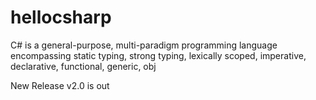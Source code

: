 # hellocsharp

C# is a general-purpose, multi-paradigm programming language encompassing static typing, strong typing, lexically scoped, imperative, declarative, functional, generic, obj

New Release v2.0 is out
